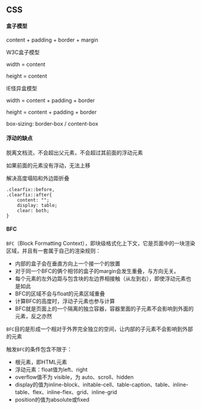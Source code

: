 ## CSS

#### 盒子模型

content + padding + border + margin

W3C盒子模型

width = content

height = content

IE怪异盒模型

width = content + padding + border

height = content + padding + border

box-sizing: border-box / content-box

#### 浮动的缺点

脱离文档流，不会超出父元素，不会超过其前面的浮动元素

如果前面的元素没有浮动，无法上移

解决高度塌陷和外边距折叠

```
.clearfix::before,
.clearfix::after{
	content: "";
	display: table;
	clear: both;
}
```

#### BFC

`BFC`（Block Formatting Context），即块级格式化上下文，它是页面中的一块渲染区域，并且有一套属于自己的渲染规则：

- 内部的盒子会在垂直方向上一个接一个的放置
- 对于同一个BFC的俩个相邻的盒子的margin会发生重叠，与方向无关。
- 每个元素的左外边距与包含块的左边界相接触（从左到右），即使浮动元素也是如此
- BFC的区域不会与float的元素区域重叠
- 计算BFC的高度时，浮动子元素也参与计算
- BFC就是页面上的一个隔离的独立容器，容器里面的子元素不会影响到外面的元素，反之亦然

`BFC`目的是形成一个相对于外界完全独立的空间，让内部的子元素不会影响到外部的元素

触发`BFC`的条件包含不限于：

- 根元素，即HTML元素
- 浮动元素：float值为left、right
- overflow值不为 visible，为 auto、scroll、hidden
- display的值为inline-block、inltable-cell、table-caption、table、inline-table、flex、inline-flex、grid、inline-grid
- position的值为absolute或fixed